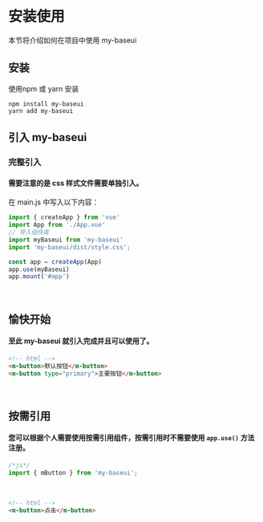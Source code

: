 # 安装使用
本节将介绍如何在项目中使用 my-baseui

## 安装
使用npm 或 yarn 安装

```
npm install my-baseui
yarn add my-baseui
```

## 引入 my-baseui
### 完整引入
#### 需要注意的是 css 样式文件需要单独引入。
在 main.js 中写入以下内容：
```js
import { createApp } from 'vue'
import App from './App.vue'
// 导入组件库
import myBaseui from 'my-baseui'
import 'my-baseui/dist/style.css';

const app = createApp(App)
app.use(myBaseui)
app.mount('#app')
```
<br/>

## 愉快开始

#### 至此 my-baseui 就引入完成并且可以使用了。

```html
<!-- html -->
<m-button>默认按钮</m-button>
<m-button type="primary">主要按钮</m-button>
```

<br/>

## 按需引用

#### 您可以根据个人需要使用按需引用组件，按需引用时不需要使用 `app.use()` 方法注册。
```js
/*js*/
import { mButton } from 'my-baseui';
```
<br/>

```html
<!-- html -->
<m-button>点击</m-button>
```

<br/>